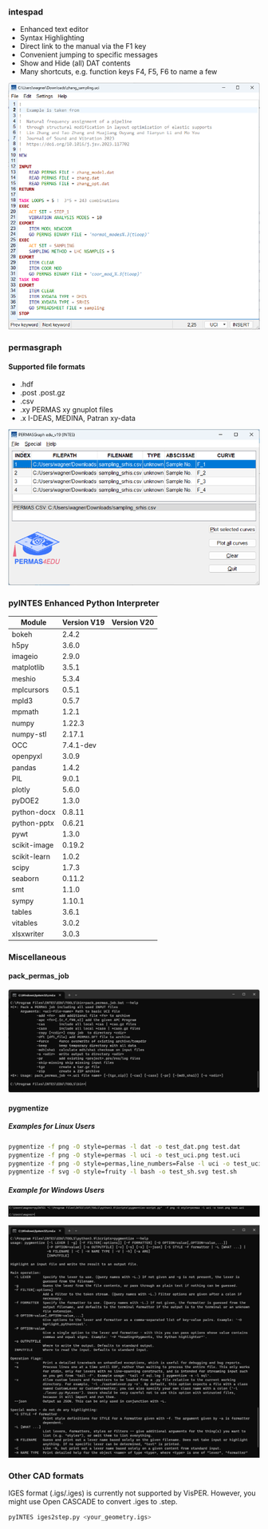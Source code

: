 ### intespad

 * Enhanced text editor  
 * Syntax Highlighting  
 * Direct link to the manual via the F1 key
 * Convenient jumping to specific messages
 * Show and Hide (all) DAT contents
 * Many shortcuts, e.g. function keys F4, F5, F6 to name a few

![intespad](/assets/intespad.png "intespad")

### permasgraph
#### Supported file formats

 * .hdf
 * .post .post.gz
 * .csv
 * .xy PERMAS xy gnuplot files
 * .x I-DEAS, MEDINA, Patran xy-data
 
![permasgraph](/assets/permasgraph.png "permasgraph")

### pyINTES Enhanced Python Interpreter

| Module | Version V19 | Version V20 |
|----    | ----    | ---- |
| bokeh | 2.4.2 |  |
| h5py   | 3.6.0 |  |
| imageio | 2.9.0 |  |
| matplotlib | 3.5.1 |  |
| meshio | 5.3.4 |  |
| mplcursors | 0.5.1 | |  
| mpld3 | 0.5.7 | |
| mpmath | 1.2.1 | | 
| numpy  | 1.22.3  | |
| numpy-stl | 2.17.1 | |  
| OCC | 7.4.1-dev |  |
| openpyxl | 3.0.9 |  |
| pandas | 1.4.2   |  |
| PIL    | 9.0.1   |  |
| plotly | 5.6.0 |   |
| pyDOE2 | 1.3.0 |   |
| python-docx | 0.8.11 |  |
| python-pptx | 0.6.21 |  |
| pywt | 1.3.0 |   |
| scikit-image | 0.19.2 |   |  
| scikit-learn | 1.0.2 |  |
| scipy  | 1.7.3   |  |
| seaborn | 0.11.2 |   |
| smt | 1.1.0 |  ||
| sympy | 1.10.1 | |
| tables | 3.6.1 |  |
| vitables | 3.0.2 | | 
| xlsxwriter | 3.0.3 |  |

### Miscellaneous

#### pack_permas_job

![pack_permas_job](/assets/pack_permas_job.png "pack_permas_job")

#### pygmentize

##### Examples for Linux Users

```bash
pygmentize -f png -O style=permas -l dat -o test_dat.png test.dat
pygmentize -f png -O style=permas -l uci -o test_uci.png test.uci
pygmentize -f png -O style=permas,line_numbers=False -l uci -o test_uci_no_line_numbers.png test.uci
pygmentize -f svg -O style=fruity -l bash -o test_sh.svg test.sh
```

##### Example for Windows Users

![pygmentize-script](pygmentize-script.png "pygmentize-script")  

![pygmentize](/assets/pygmentize.png "pygmentize")  

### Other CAD formats

IGES format (.igs/.iges) is currently not supported by VisPER. However, you might use Open CASCADE to convert .iges to .step.

```bash
pyINTES iges2step.py <your_geometry.igs> 
```
